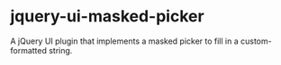 jquery-ui-masked-picker
=======================

A jQuery UI plugin that implements a masked picker to fill in a custom-formatted string.
